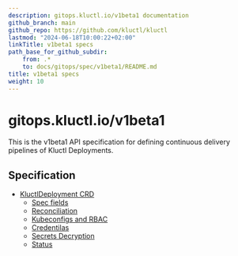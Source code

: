 ```yaml
---
description: gitops.kluctl.io/v1beta1 documentation
github_branch: main
github_repo: https://github.com/kluctl/kluctl
lastmod: "2024-06-18T10:00:22+02:00"
linkTitle: v1beta1 specs
path_base_for_github_subdir:
    from: .*
    to: docs/gitops/spec/v1beta1/README.md
title: v1beta1 specs
weight: 10
---
```




# gitops.kluctl.io/v1beta1

This is the v1beta1 API specification for defining continuous delivery pipelines
of Kluctl Deployments.

## Specification

- [KluctlDeployment CRD](./kluctldeployment.md)
    + [Spec fields](./kluctldeployment.md#spec-fields)
    + [Reconciliation](./kluctldeployment.md#reconciliation)
    + [Kubeconfigs and RBAC](./kluctldeployment.md#kubeconfigs-and-rbac)
    + [Credentilas](kluctldeployment.md#credentials)
    + [Secrets Decryption](./kluctldeployment.md#secrets-decryption)
    + [Status](./kluctldeployment.md#status)
